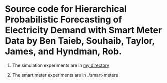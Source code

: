 # Source code for Hierarchical Probabilistic Forecasting of Electricity Demand with Smart Meter Data by Ben Taieb, Souhaib, Taylor, James, and Hyndman, Rob.

1. The simulation experiments are in [my directory](simulations/code)

2. The smart meter experiments are in ./smart-meters
